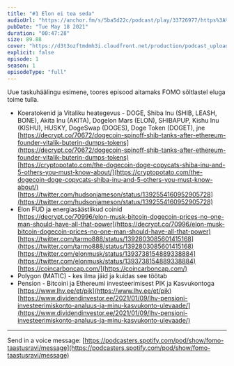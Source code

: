 ```yaml
---
title: "#1 Elon ei tea seda"
audioUrl: "https://anchor.fm/s/5ba5d22c/podcast/play/33726977/https%3A%2F%2Fd3ctxlq1ktw2nl.cloudfront.net%2Fstaging%2F2021-4-18%2Fbac972f3-e4cf-7d42-13d7-f4234da5cf59.m4a"
pubDate: "Tue May 18 2021"
duration: "00:47:28"
size: 89.88 
cover: "https://d3t3ozftmdmh3i.cloudfront.net/production/podcast_uploaded_episode400/15275939/15275939-1624564613293-e83e11c11b2e7.jpg"
explicit: false
episode: 1
season: 1
episodeType: "full"
---
```


Uue taskuhäälingu esimene, toores episood aitamaks FOMO sõltlastel eluga toime tulla.  
* Koeratokenid ja Vitaliku heategevus - DOGE, Shiba Inu (SHIB, LEASH, BONE), Akita Inu (AKITA), Dogelon Mars (ELON), SHIBAPUP, Kishu Inu (KISHU), HUSKY, DogeSwap (DOGES), Doge Token (DOGET), jne  
[https://decrypt.co/70672/dogecoin-spinoff-shib-tanks-after-ethereum-founder-vitalik-buterin-dumps-tokens](https://decrypt.co/70672/dogecoin-spinoff-shib-tanks-after-ethereum-founder-vitalik-buterin-dumps-tokens)   
[https://cryptopotato.com/the-dogecoin-doge-copycats-shiba-inu-and-5-others-you-must-know-about/](https://cryptopotato.com/the-dogecoin-doge-copycats-shiba-inu-and-5-others-you-must-know-about/)  
[https://twitter.com/hudsonjameson/status/1392554160952905728](https://twitter.com/hudsonjameson/status/1392554160952905728)  
* Elon FUD ja energiasäästlikud coinid  
[https://decrypt.co/70996/elon-musk-bitcoin-dogecoin-prices-no-one-man-should-have-all-that-power](https://decrypt.co/70996/elon-musk-bitcoin-dogecoin-prices-no-one-man-should-have-all-that-power)  
[https://twitter.com/tarmo888/status/1392803085601415168](https://twitter.com/tarmo888/status/1392803085601415168)  
[https://twitter.com/elonmusk/status/1393738154889338884](https://twitter.com/elonmusk/status/1393738154889338884)  
[https://coincarboncap.com/](https://coincarboncap.com/)  
* Polygon (MATIC) - kes ilma jäid ja kuidas see töötab  
* Pension - Bitcoini ja Ethereumi investeerimisest PIK ja Kasvukontoga  
[https://www.lhv.ee/et/pik](https://www.lhv.ee/et/pik)  
[https://www.dividendinvestor.ee/2021/01/09/lhv-pensioni-investeerimiskonto-analuus-ja-minu-kasvukonto-ulevaade/](https://www.dividendinvestor.ee/2021/01/09/lhv-pensioni-investeerimiskonto-analuus-ja-minu-kasvukonto-ulevaade/)  
  
  
---   
  
Send in a voice message: [https://podcasters.spotify.com/pod/show/fomo-taastusravi/message](https://podcasters.spotify.com/pod/show/fomo-taastusravi/message)